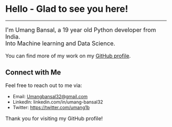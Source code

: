 <h1>Hello - Glad to see you here!</h1>

****
<p style="font-size: 18px;">
I'm Umang Bansal, a 19 year old Python developer from India.<br>
Into Machine learning and Data Science.
</p>

<p style="font-size: 16px;">
You can find more of my work on my <a href="https://github.com/Umang-Bansal">GitHub profile</a>.
</p>

<h2>Connect with Me</h2>

<p style="font-size: 16px;">
Feel free to reach out to me via:

- Email: Umangbansal32@gmail.com
- LinkedIn: linkedin.com/in/umang-bansal32
- Twitter: https://twitter.com/umang1b
</p>

<p style="font-size: 16px;">
Thank you for visiting my GitHub profile!
</p>

<!--
**Umang-Bansal/Umang-Bansal** is a ✨ _special_ ✨ repository because its `README.md` (this file) appears on your GitHub profile.

Here are some ideas to get you started:

- 🔭 I’m currently working on ...
- 🌱 I’m currently learning ...
- 👯 I’m looking to collaborate on ...
- 🤔 I’m looking for help with ...
- 💬 Ask me about ...
- 📫 How to reach me: ...
- 😄 Pronouns: ...
- ⚡ Fun fact: ...
-->

